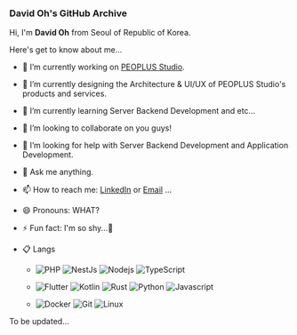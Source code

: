 ### David Oh's GitHub Archive

Hi, I'm **David Oh** from Seoul of Republic of Korea.

Here's get to know about me...

- 🔭 I’m currently working on <a href="https://github.com/peoplus" target="_parent">PEOPLUS Studio</a>.
- 🎨 I’m currently designing the Architecture & UI/UX of PEOPLUS Studio's products and services.
- 🌱 I’m currently learning Server Backend Development and etc...
- 👯 I’m looking to collaborate on you guys!
- 🤔 I’m looking for help with Server Backend Development and Application Development.
- 💬 Ask me anything.
- 📫 How to reach me: <a href="https://www.linkedin.com/in/silverstone0603/">LinkedIn</a> or <a href="mailto:dalhooyn3@gmail.com">Email</a> ...
- 😄 Pronouns: WHAT?
- ⚡ Fun fact: I'm so shy...🤭

- 📋 Langs
  - <p><img alt="PHP" src="https://img.shields.io/badge/-PHP-8993be?style=flat-square&logo=PHP&logoColor=white" /> <img alt="NestJs" src="https://img.shields.io/badge/-NestJs-ea2845?style=flat-square&logo=nestjs&logoColor=white" /> <img alt="Nodejs" src="https://img.shields.io/badge/-NodeJs-43853d?style=flat-square&logo=Node.js&logoColor=white" /> <img alt="TypeScript" src="https://img.shields.io/badge/-TypeScript-007ACC?style=flat-square&logo=typescript&logoColor=white" /></p>
  - <p><img alt="Flutter" src="https://img.shields.io/badge/-Flutter-03A9F4?style=flat-square&logo=flutter&logoColor=white" /> <img alt="Kotlin" src="https://img.shields.io/badge/Kotlin-0095D5?&style=flat-square&logo=kotlin&logoColor=white" /> <img alt="Rust" src="https://img.shields.io/badge/Rust-000000?style=flat-square&logo=rust&logoColor=white" /> <img alt="Python" src="https://img.shields.io/badge/Python-14354C?style=flat-square&logo=python&logoColor=white" /> <img alt="Javascript" src="https://img.shields.io/badge/JavaScript-F7DF1E?style=flat-square&logo=javascript&logoColor=black" /></p>
  - <p><img alt="Docker" src="https://img.shields.io/badge/-Docker-46a2f1?style=flat-square&logo=docker&logoColor=white" /> <img alt="Git" src="https://img.shields.io/badge/-Git-F05032?style=flat-square&logo=git&logoColor=white" /> <img alt="Linux" src="https://img.shields.io/badge/-Linux-FCC624?style=flat-square&logo=linux&logoColor=white" /></p>

To be updated...
